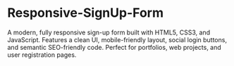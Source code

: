# Responsive-SignUp-Form
A modern, fully responsive sign-up form built with HTML5, CSS3, and JavaScript. Features a clean UI, mobile-friendly layout, social login buttons, and semantic SEO-friendly code. Perfect for portfolios, web projects, and user registration pages.

